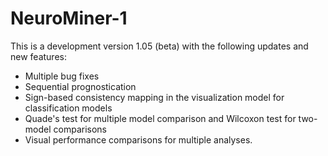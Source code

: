 # NeuroMiner-1
This is a development version 1.05 (beta) with the following updates and new features: 
* Multiple bug fixes
* Sequential prognostication
* Sign-based consistency mapping in the visualization model for classification models
* Quade's test for multiple model comparison and Wilcoxon test for two-model comparisons
* Visual performance comparisons for multiple analyses.
